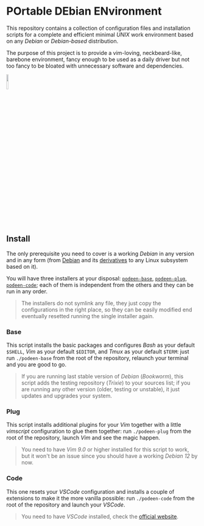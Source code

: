 # POrtable DEbian ENvironment

This repository contains a collection of configuration files and installation scripts for a complete and efficient minimal *UNIX* work environment based on any *Debian* or *Debian-based* distribution.

The purpose of this project is to provide a vim-loving, neckbeard-like, barebone environment, fancy enough to be used as a daily driver but not too fancy to be bloated with unnecessary software and dependencies.

<a href="https://www.debian.org"><img src="https://upload.wikimedia.org/wikipedia/commons/5/5c/Powered_by_Debian.svg" width="10%"></a>




## Install

The only prerequisite you need to cover is a working *Debian* in any version and in any form (from [Debian](https://www.debian.org) and its [derivatives](https://distrowatch.com/search.php?ostype=Linux&category=All&origin=All&basedon=Debian&notbasedon=None&desktop=All&architecture=All&package=All&rolling=All&isosize=All&netinstall=All&language=All&defaultinit=All&status=Active#simpleresults) to any Linux subsystem based on it).

You will have three installers at your disposal: [`podeen-base`](https://github.com/matteogiorgi/podeen/blob/main/podeen-base), [`podeen-plug`](https://github.com/matteogiorgi/podeen/blob/main/podeen-plug), [`podeen-code`](https://github.com/matteogiorgi/podeen/blob/main/podeen-code); each of them is independent from the others and they can be run in any order.

> The installers do not symlink any file, they just copy the configurations in the right place, so they can be easily modified end eventually resetted running the single installer again.




### Base

This script installs the basic packages and configures *Bash* as your default `$SHELL`, *Vim* as your default `$EDITOR`, and *Tmux* as your default `$TERM`: just run `./podeen-base` from the root of the repository, relaunch your terminal and you are good to go.

> If you are running last stable version of *Debian* (*Bookworm*), this script adds the testing repository (*Trixie*) to your sources list; if you are running any other version (older, testing or unstable), it just updates and upgrades your system.




### Plug

This script installs additional plugins for your *Vim* together with a little *vimscript* configuration to glue them together: run `./podeen-plug` from the root of the repository, launch *Vim* and see the magic happen.

> You need to have *Vim 9.0* or higher installed for this script to work, but it won't be an issue since you should have a working *Debian 12* by now.




### Code

This one resets your *VSCode* configuration and installs a couple of extensions to make it the more vanilla possible: run `./podeen-code` from the root of the repository and launch your *VSCode*.

> You need to have *VSCode* installed, check the [official website](https://code.visualstudio.com).
